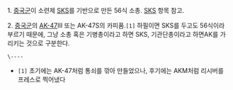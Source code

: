 1\. [중국군](%EC%A4%91%EA%B5%AD%EA%B5%B0.md)이 소련제 [SKS](SKS.md)를 기반으로 만든
56식 소총. [SKS](SKS.md) 항목 참고.

2\. [중국군](%EC%A4%91%EA%B5%AD%EA%B5%B0.md)의 [AK-47](AK-47.md)Ⅲ 또는 AK-47S의
카피품.`[1]` 하필이면 SKS를 두고도 56식이라 부르기 때문에, 그냥 소총 혹은 기병총이라고 하면 SKS, 기관단총이라고 하면AK를
가리키는 것으로 구분한다.

`\----`

  * `[1]` 초기에는 AK-47처럼 통쇠를 깎아 만들었으나, 후기에는 AKM처럼 리시버를 프레스로 찍어냈다

